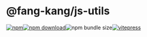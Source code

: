 # @fang-kang/js-utils

[![npm](https://img.shields.io/npm/v/@fang-kang/js-utils)](https://www.npmjs.com/package/@fang-kang/js-utils)[![npm download](https://img.shields.io/npm/dm/@fang-kang/js-utils.svg?style=flat-square)](https://npmjs.org/package/@fang-kang/js-utils)![npm bundle size](https://img.shields.io/bundlephobia/min/@fang-kang/js-utils)[![vitepress](https://img.shields.io/badge/docs%20by-vitepress-blue?style=flat-square)](https://github.com/vuejs/vitepress)
